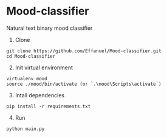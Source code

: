 # Mood-classifier

Natural text binary mood classifier

1. Clone

```
git clone https://github.com/Effanuel/Mood-classifier.git
cd Mood-classifier
```

2. Init virtual environment

```
virtualenv mood
source ./mood/bin/activate (or `.\mood\Scripts\activate`)
```

3. Intall dependencies

```
pip install -r requirements.txt
```

4. Run

```
python main.py
```

